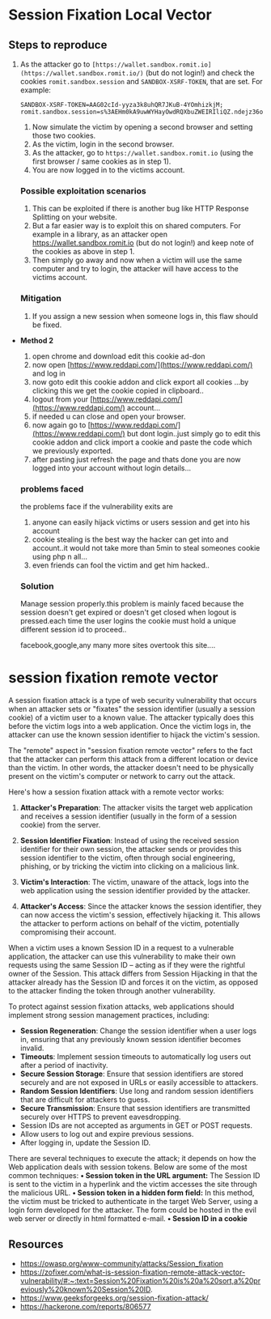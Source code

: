 # Session Fixation Local Vector
  ## **Steps to reproduce**
    
1. As the attacker go to `[https://wallet.sandbox.romit.io](https://wallet.sandbox.romit.io/)` (but do not login!) and check the cookies `romit.sandbox.session` and `SANDBOX-XSRF-TOKEN`, that are set. For example:
    
    ```
    SANDBOX-XSRF-TOKEN=AAG02cId-yyza3k8uhQR7JKuB-4YOmhizkjM; romit.sandbox.session=s%3AEHm0kA9uwWYHayOwdRQXbuZWEIRIliQZ.ndejz36ofa52c9ENnApLuaLkMnTYCot3IiY1qdTvz0w;
    ```
    
    1. Now simulate the victim by opening a second browser and setting those two cookies.
    2. As the victim, login in the second browser.
    3. As the attacker, go to `https://wallet.sandbox.romit.io` (using the first browser / same cookies as in step 1).
    4. You are now logged in to the victims account.
    ### Possible exploitation scenarios
    
    1. This can be exploited if there is another bug like HTTP Response Splitting on your website.
    2. But a far easier way is to exploit this on shared computers. For example in a library, as an attacker open https://wallet.sandbox.romit.io (but do not login!) and keep note of the cookies as above in step 1.
    3. Then simply go away and now when a victim will use the same computer and try to login, the attacker will have access to the victims account.
    
    ### Mitigation
    
    1. If you assign a new session when someone logs in, this flaw should be fixed.
- **Method 2**
    
    1. open chrome and download edit this cookie ad-don
    2. now open [https://www.reddapi.com/](https://www.reddapi.com/) and log in
    3. now goto edit this cookie addon and click export all cookies ...by clicking this we get the cookie copied in clipboard..
    4. logout from your [https://www.reddapi.com/](https://www.reddapi.com/) account...
    5. if needed u can close and open your browser.
    6. now again go to [https://www.reddapi.com/](https://www.reddapi.com/) but dont login..just simply go to edit this cookie addon and click import a cookie and paste the code which we previously exported.
    7. after pasting just refresh the page and thats done you are now logged into your account without login details...
    
    ### problems faced
    
    the problems face if the vulnerability exits are
    
    1. anyone can easily hijack victims or users session and get into his account
    2. cookie stealing is the best way the hacker can get into and account..it would not take more than 5min to steal someones cookie using php n all...
    3. even friends can fool the victim and get him hacked..
    
    ### Solution
    
    Manage session properly.this problem is mainly faced because the session doesn't get expired or doesn't get closed when logout is pressed.each time the user logins the cookie must hold a unique different session id to proceed..
    
    facebook,google,any many more sites overtook this site....
# session fixation remote vector

 A session fixation attack is a type of web security vulnerability that occurs when an attacker sets or "fixates" the session identifier (usually a session cookie) of a victim user to a known value. The attacker typically does this before the victim logs into a web application. Once the victim logs in, the attacker can use the known session identifier to hijack the victim's session.

The "remote" aspect in "session fixation remote vector" refers to the fact that the attacker can perform this attack from a different location or device than the victim. In other words, the attacker doesn't need to be physically present on the victim's computer or network to carry out the attack.

Here's how a session fixation attack with a remote vector works:

1. **Attacker's Preparation**: The attacker visits the target web application and receives a session identifier (usually in the form of a session cookie) from the server.

2. **Session Identifier Fixation**: Instead of using the received session identifier for their own session, the attacker sends or provides this session identifier to the victim, often through social engineering, phishing, or by tricking the victim into clicking on a malicious link.

3. **Victim's Interaction**: The victim, unaware of the attack, logs into the web application using the session identifier provided by the attacker.

4. **Attacker's Access**: Since the attacker knows the session identifier, they can now access the victim's session, effectively hijacking it. This allows the attacker to perform actions on behalf of the victim, potentially compromising their account.

When a victim uses a known Session ID in a request to a vulnerable application, the attacker can use this vulnerability to make their own requests using the same Session ID – acting as if they were the rightful owner of the Session. This attack differs from Session Hijacking in that the attacker already has the Session ID and forces it on the victim, as opposed to the attacker finding the token through another vulnerability.

To protect against session fixation attacks, web applications should implement strong session management practices, including:

- **Session Regeneration**: Change the session identifier when a user logs in, ensuring that any previously known session identifier becomes invalid.
- **Timeouts**: Implement session timeouts to automatically log users out after a period of inactivity.
- **Secure Session Storage**: Ensure that session identifiers are stored securely and are not exposed in URLs or easily accessible to attackers.
- **Random Session Identifiers**: Use long and random session identifiers that are difficult for attackers to guess.
- **Secure Transmission**: Ensure that session identifiers are transmitted securely over HTTPS to prevent eavesdropping.
- Session IDs are not accepted as arguments in GET or POST requests.
- Allow users to log out and expire previous sessions.
- After logging in, update the Session ID.

There are several techniques to execute the attack; it depends on how the Web application deals with session tokens. Below are some of the most common techniques:
**• Session token in the URL argument:** The Session ID is sent to the victim in a hyperlink and the victim accesses the site through the malicious URL.
**• Session token in a hidden form field:** In this method, the victim must be tricked to authenticate in the target Web Server, using a login form developed for the attacker. The form could be hosted in the evil web server or directly in html formatted e-mail.
**• Session ID in a cookie**
## Resources
- https://owasp.org/www-community/attacks/Session_fixation
- https://zofixer.com/what-is-session-fixation-remote-attack-vector-vulnerability/#:~:text=Session%20Fixation%20is%20a%20sort,a%20previously%20known%20Session%20ID.
- https://www.geeksforgeeks.org/session-fixation-attack/
- https://hackerone.com/reports/806577